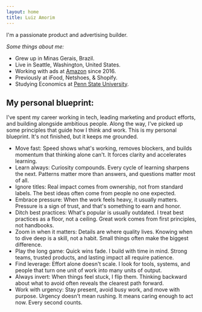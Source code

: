 ```yaml
---
layout: home
title: Luiz Amorim
---
```


I'm a passionate product and advertising builder.

_Some things about me:_

- Grew up in Minas Gerais, Brazil.
- Live in Seattle, Washington, United States.
- Working with ads at [Amazon](https://www.linkedin.com/in/luizamorim/) since 2016.
- Previously at iFood, Netshoes, & Shopify.
- Studying Economics at [Penn State University](https://www.psu.edu/).

## My personal blueprint:

I've spent my career working in tech, leading marketing and product efforts, and building alongside ambitious people. Along the way, I've picked up some principles that guide how I think and work. This is my personal blueprint. It's not finished, but it keeps me grounded.

- Move fast: Speed shows what's working, removes blockers, and builds momentum that thinking alone can't. It forces clarity and accelerates learning.
- Learn always: Curiosity compounds. Every cycle of learning sharpens the next. Patterns matter more than answers, and questions matter most of all.
- Ignore titles: Real impact comes from ownership, not from standard labels. The best ideas often come from people no one expected.
- Embrace pressure: When the work feels heavy, it usually matters. Pressure is a sign of trust, and that's something to earn and honor.
- Ditch best practices: What's popular is usually outdated. I treat best practices as a floor, not a ceiling. Great work comes from first principles, not handbooks.
- Zoom in when it matters: Details are where quality lives. Knowing when to dive deep is a skill, not a habit. Small things often make the biggest difference.
- Play the long game: Quick wins fade. I build with time in mind. Strong teams, trusted products, and lasting impact all require patience.
- Find leverage: Effort alone doesn't scale. I look for tools, systems, and people that turn one unit of work into many units of output.
- Always invert: When things feel stuck, I flip them. Thinking backward about what to avoid often reveals the clearest path forward.
- Work with urgency: Stay present, avoid busy work, and move with purpose. Urgency doesn't mean rushing. It means caring enough to act now. Every second counts.
